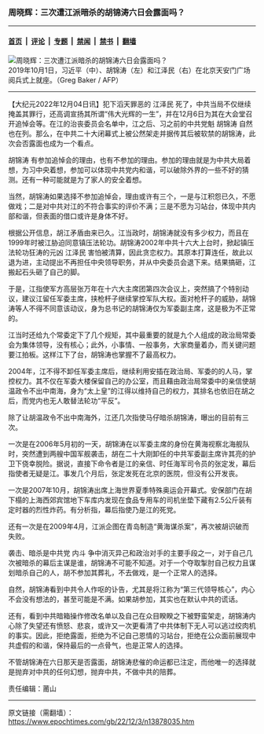 ### 周晓辉：三次遭江派暗杀的胡锦涛六日会露面吗？

---

#### [首页](../../../..?n13878035) &nbsp;|&nbsp; [评论](../../../../../epoch-comment?n13878035) &nbsp;|&nbsp; [专题](../../../../../epoch-special?n13878035) &nbsp;|&nbsp; [禁闻](../../../../../epoch-news?n13878035) &nbsp;|&nbsp; [禁书](../../../../../books?n13878035) &nbsp;|&nbsp; [翻墙](https://github.com/gfw-breaker/nogfw/blob/master/README.md?n13878035)


<div><img alt="周晓辉：三次遭江派暗杀的胡锦涛六日会露面吗？" class="attachment-djy_600_400 size-djy_600_400 wp-post-image" src="https://i.epochtimes.com/assets/uploads/2022/12/id13877647-000_1KW7IY_111-600x400.jpg"/>
<div class="caption">
 2019年10月1日，习近平（中）、胡锦涛（左）和江泽民（右）在北京天安门广场阅兵式上就座。（Greg Baker / AFP）
</div></div><hr/><div class="post_content" id="artbody" itemprop="articleBody">
 <!-- article content begin -->
 <p>
  【大纪元2022年12月04日讯】犯下滔天罪恶的
  <ok href="https://www.epochtimes.com/gb/tag/%E6%B1%9F%E6%B3%BD%E6%B0%91.html">
   江泽民
  </ok>
  死了，中共当局不仅继续掩盖其罪行，还高调宣扬其所谓“伟大光辉的一生”，并在12月6日为其在大会堂召开追悼会等。在江的治丧委员会名单中，江之后、习之前的中共党魁
  <ok href="https://www.epochtimes.com/gb/tag/%E8%83%A1%E9%94%A6%E6%B6%9B.html">
   胡锦涛
  </ok>
  自然也在列。那么，在中共二十大闭幕式上被公然架走并据传其后被软禁的胡锦涛，此次会否露面也成为一个看点。
 </p>
 <p>
  <ok href="https://www.epochtimes.com/gb/tag/%E8%83%A1%E9%94%A6%E6%B6%9B.html">
   胡锦涛
  </ok>
  有参加追悼会的理由，也有不参加的理由。参加的理由就是为中共大局着想，为习中央着想，参加可以体现中共党内和谐，可以破除外界的一些不好的猜测。还有一种可能就是为了家人的安全着想。
 </p>
 <p>
  当然，胡锦涛如果选择不参加追悼会，理由或许有三个，一是与江积怨已久，不愿做戏；二是对中共对江的不符合事实的评价不满；三是不愿为习站台，体现中共内部和谐，但表面的借口或许是身体不好。
 </p>
 <p>
  根据公开信息，胡江矛盾由来已久。江当政时，胡锦涛就没有多少权力，而且在1999年时被江胁迫同意镇压法轮功。胡锦涛2002年中共十六大上台时，掀起镇压法轮功狂涛的元凶
  <ok href="https://www.epochtimes.com/gb/tag/%E6%B1%9F%E6%B3%BD%E6%B0%91.html">
   江泽民
  </ok>
  害怕被清算，因此贪恋权力。其原本打算连任，故此以退为进，主动提出不再担任中央领导职务，并从中央委员会退下来。结果搞砸，江搬起石头砸了自己的脚。
 </p>
 <p>
  于是，江指使军方高层张万年在十六大主席团第四次会议上，突然搞了个特别动议，建议江留任军委主席，挟枪杆子继续掌控军队大权。面对枪杆子的威胁，胡锦涛等人不得不同意该动议，身为总书记的胡锦涛仅为军委副主席，这是极为不正常的。
 </p>
 <p>
  江当时还给九个常委定下了几个规矩，其中最重要的就是九个人组成的政治局常委会为集体领导，没有核心；此外，小事情、一般事务，大家商量着办，而关键问题要江拍板。这样江下了台，胡锦涛也掌握不了最高权力。
 </p>
 <p>
  2004年，江不得不卸任军委主席后，继续利用安插在政治局、军委的的人马，掌控权力。其不仅在军委大楼保留自己的办公室，而且藉由政治局常委中的亲信使胡温政令不出中南海，身为“太上皇”的江得以维持自己的权力，其排名也依旧在胡之后，而党内也无人敢替法轮功“平反”。
 </p>
 <p>
  除了让胡温政令不出中南海外，江还几次指使马仔暗杀胡锦涛，曝出的目前有三次。
 </p>
 <p>
  一次是在2006年5月初的一天，胡锦涛在以军委主席的身份在黄海视察北海舰队时，突然遭到两艘中国军舰袭击，胡在二十大刚卸任的中共军委副主席许其亮的护卫下侥幸脱险。据说，直接下命令者是江的亲信、时任海军司令员的张定发，幕后指使者无疑是江。事发几个月后，张定发死在北京的医院，但没有公开发丧。
 </p>
 <p>
  一次是2007年10月，胡锦涛出席上海世界夏季特殊奥运会开幕式。安保部门在胡下榻的上海西郊宾馆地下车库内发现在食品专用车的司机坐垫下藏有2.5公斤装有定时器的烈性炸药。有分析指，幕后指使乃是江的死党。
 </p>
 <p>
  还有一次是在2009年4月，江派企图在青岛制造“黄海谋杀案”，再次被胡识破而失败。
 </p>
 <p>
  袭击、暗杀是中共党
  <ok href="https://www.epochtimes.com/gb/tag/%E5%86%85%E6%96%97.html">
   内斗
  </ok>
  争中消灭异己和政治对手的主要手段之一，对于自己几次被暗杀的幕后主谋是谁，胡锦涛不可能不知道。对于一个夺取掣肘自己权力且谋划暗杀自己的人，胡不参加其葬礼，不去做戏，是一个正常人的选择。
 </p>
 <p>
  自然，胡锦涛看到中共令人作呕的讣告，尤其是将江称为“第三代领导核心”，内心不会没有想法的，甚至可能是不满。如果胡参加，其实也在默认中共的谎话。
 </p>
 <p>
  还有，看到中共暗箱操作修改名单以及自己在众目睽睽之下被野蛮架走，胡锦涛内心除了失望还有愤怒、悲哀，或许又一次更看清了中共体制下无人可以逃过绞肉机的事实。因此，拒绝露面，拒绝为不记自己恩情的习站台，拒绝在公众面前展现中共虚假的和谐，保持最后的一点骨气，也是正常人的选择。
 </p>
 <p>
  不管胡锦涛在六日那天是否露面，胡锦涛悲催的命运都已注定，而他唯一的选择就是抛弃对中共的任何幻想，抛弃中共，不做中共的陪葬。
 </p>
 <p>
  责任编辑：莆山
 </p>
 <!-- article content end -->
 <div id="below_article_ad">
 </div>
</div>


---

原文链接（需翻墙）：https://www.epochtimes.com/gb/22/12/3/n13878035.htm